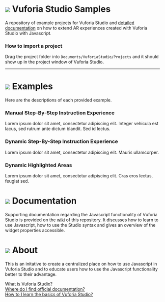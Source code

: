 # ![](https://placehold.it/24/5BB73B/ffffff?text=+) Vuforia Studio Samples

A repository of example projects for Vuforia Studio and [detailed documentation](https://github.com/patrickscheper/vuforiastudio/wiki) on how to extend AR experiences created with Vuforia Studio with Javascript.

### How to import a project

Drag the project folder into `Documents/VuforiaStudio/Projects` and it should show up in the project window of Vuforia Studio.

---
# ![](https://placehold.it/24/F1B434/ffffff?text=+) Examples

Here are the descriptions of each provided example.

###  Manual Step-By-Step Instruction Experience
Lorem ipsum dolor sit amet, consectetur adipiscing elit. Integer vehicula est lacus, sed rutrum ante dictum blandit. Sed id lectus. 

### Dynamic Step-By-Step Instruction Experience
Lorem ipsum dolor sit amet, consectetur adipiscing elit. Mauris ullamcorper. 

### Dynamic Highlighted Areas
Lorem ipsum dolor sit amet, consectetur adipiscing elit. Cras eros lectus, feugiat sed. 

# ![](https://placehold.it/24/236192/ffffff?text=+) Documentation

Supporting documentation regarding the Javascript functionality of Vuforia Studio is provided on the [wiki](https://github.com/patrickscheper/vuforiastudio/wiki) of this repository. It discusses how to learn to use Javascript, how to use the Studio syntax and gives an overview of the widget properties accessible.

# ![](https://placehold.it/24/F38800/ffffff?text=+) About

This is an initative to create a centralized place on how to use Javascript in Vuforia Studio and to educate users how to use the Javascript functionality better to their advantage.

[What is Vuforia Studio?](https://www.ptc.com/en/products/augmented-reality/vuforia-studio) <br/>
[Where do I find official documentation?](https://support.ptc.com/help/vuforia/studio/en/#page/Studio_Help_Center%2FWelcome.html%23) <br/>
[How to I learn the basics of Vuforia Studio?](https://support.ptc.com/help/vuforia/studio/en/#page/Studio_Help_Center%2FTutorialWelcome.html%23)


